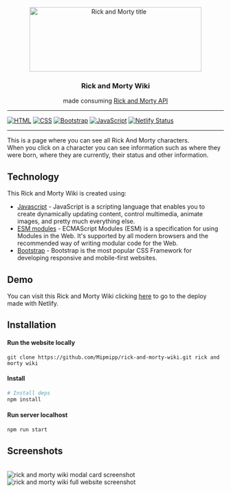 <div align="center">
  <img align="center" width="400" height="150" alt="Rick and Morty title" src="https://upload.wikimedia.org/wikipedia/commons/thumb/b/b1/Rick_and_Morty.svg/2560px-Rick_and_Morty.svg.png" />
  <h3 align="center">Rick and Morty Wiki</h3>
  <p align="center">made consuming <a href="https://rickandmortyapi.com/"><span>Rick and Morty API</a></p>
</div>

<hr />

[![HTML](https://img.shields.io/badge/HTML5-E34F26?style=for-the-badge&logo=html5&logoColor=white)](https://developer.mozilla.org/en-US/docs/Web/HTML)
[![CSS](https://img.shields.io/badge/CSS3-1572B6?style=for-the-badge&logo=css3&logoColor=white)](https://developer.mozilla.org/en-US/docs/Web/CSS)
[![Bootstrap](https://img.shields.io/badge/Bootstrap-563D7C?style=for-the-badge&logo=bootstrap&logoColor=white)](https://getbootstrap.com/)
[![JavaScript](https://img.shields.io/badge/JavaScript-323330?style=for-the-badge&logo=javascript&logoColor=F7DF1E)](https://www.javascript.com/)
[![Netlify Status](https://api.netlify.com/api/v1/badges/2698ceaf-8fc6-4080-a2d9-e2d32080dd9a/deploy-status)](https://app.netlify.com/sites/mipmipp-rickandmortywiki/deploys)

<hr />

This is a page where you can see all Rick And Morty characters.
<br />
When you click on a character you can see information such as where they were born, where they are currently, their status and other information.

## Technology
This Rick and Morty Wiki is created using:
- [Javascript](https://www.javascript.com/) - JavaScript is a scripting language that enables you to create dynamically updating content, control multimedia, animate images, and pretty much everything else.
- [ESM modules](https://webpack.js.org/guides/ecma-script-modules/) - ECMAScript Modules (ESM) is a specification for using Modules in the Web. It's supported by all modern browsers and the recommended way of writing modular code for the Web.
- [Bootstrap](https://getbootstrap.com/) - Bootstrap is the most popular CSS Framework for developing responsive and mobile-first websites.

## Demo
You can visit this Rick and Morty Wiki clicking [here](https://mipmipp-rickandmortywiki.netlify.app/) to go to the deploy made with Netlify.

## Installation
#### Run the website locally
```
git clone https://github.com/Mipmipp/rick-and-morty-wiki.git rick and morty wiki
```

#### Install

```bash
# Install deps
npm install
```

#### Run server localhost

```bash
npm run start
```

## Screenshots
<br />
<img align="center" max-width="600" max-height="600" alt="rick and morty wiki modal card screenshot" src="https://i.ibb.co/zsmynHR/Rick-and-Morty-Wiki-1.png" />
<br />
<img align="center" max-width="600" max-height="600" alt="rick and morty wiki full website screenshot" src="https://i.ibb.co/pQkVYTX/Rick-and-Morty-Wiki.png" />
 
